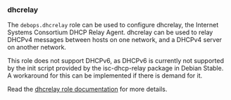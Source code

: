### dhcrelay

The `debops.dhcrelay` role can be used to configure dhcrelay, the
Internet Systems Consortium DHCP Relay Agent. dhcrelay can be used to
relay DHCPv4 messages between hosts on one network, and a DHCPv4 server
on another network.

This role does not support DHCPv6, as DHCPv6 is currently not supported
by the init script provided by the isc-dhcp-relay package in Debian
Stable. A workaround for this can be implemented if there is demand for
it.

Read the [dhcrelay role documentation](https://docs.debops.org/en/master/ansible/roles/dhcrelay/) for more details.
